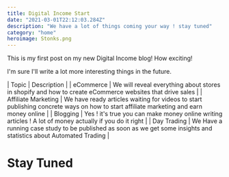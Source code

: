 ```yaml
---
title: Digital Income Start
date: "2021-03-01T22:12:03.284Z"
description: "We have a lot of things coming your way ! stay tuned"
category: "home"
heroimage: Stonks.png
---
```


This is my first post on my new Digital Income blog! How exciting!

I'm sure I'll write a lot more interesting things in the future.

| Topic | Description |
| eCommerce | We will reveal everything about stores in shopify and how to create eCommerce websites that drive sales |
| Affiliate Marketing | We have ready articles waiting for videos to start publishing concrete ways on how to start affiliate marketing and earn money online |
| Blogging | Yes ! it's true you can make money online writing articles ! A lot of money actually if you do it right |
| Day Trading | We Have a running case study to be published as soon as we get some insights and statistics about Automated Trading |

# Stay Tuned
